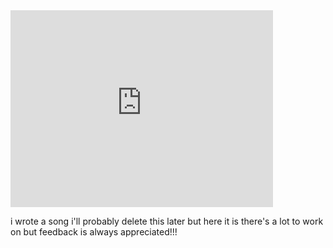 <iframe width="420" height="315" src="https://www.youtube.com/embed/wWhuvnR8rPg" frameborder="0" allowfullscreen></iframe>

i wrote a song i'll probably delete this later but here it is there's a lot to work on but feedback is always appreciated!!!